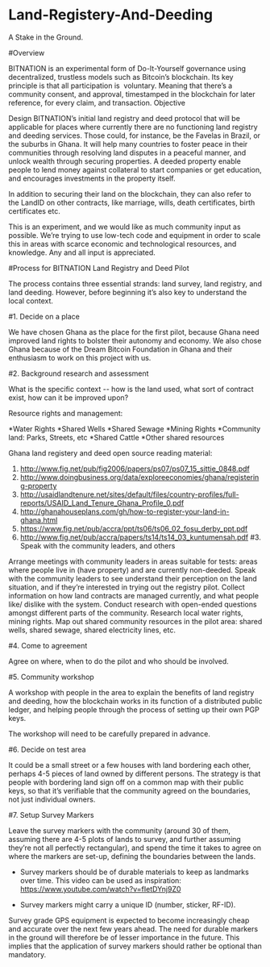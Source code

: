 Land-Registery-And-Deeding
==========================

A Stake in the Ground.



#Overview


BITNATION is an experimental form of Do-It-Yourself governance using decentralized, trustless models such as Bitcoin’s blockchain. Its key principle is that all participation is  voluntary. Meaning that there’s a community consent, and approval, timestamped in the blockchain for later reference, for every claim, and transaction.
Objective


Design BITNATION’s initial land registry and deed protocol that will be applicable for places where currently there are no functioning land registry and deeding services. Those could, for instance, be the Favelas in Brazil, or the suburbs in Ghana. It will help many countries to foster peace in their communities through resolving land disputes in a peaceful manner, and unlock wealth through securing properties. A deeded property enable people to lend money against collateral to start companies or get education, and encourages investments in the property itself.


In addition to securing their land on the blockchain, they can also refer to the LandID on other contracts, like marriage, wills, death certificates, birth certificates etc.


This is an experiment, and we would like as much community input as possible. We’re trying to use low-tech code and equipment in order to scale this in areas with scarce economic and technological resources, and knowledge. Any and all input is appreciated.


#Process for BITNATION Land Registry and Deed Pilot


The process contains three essential strands: land survey, land registry, and land deeding. However, before beginning it’s also key to understand the local context.

#1. Decide on a place

We have chosen Ghana as the place for the first pilot, because Ghana need improved land rights to bolster their autonomy and economy. We also chose Ghana because of the Dream Bitcoin Foundation in Ghana and their enthusiasm to work on this project with us. 

#2. Background research and assessment

What is the specific context -- how is the land used, what sort of contract exist, how can it be improved upon?

Resource rights and management:

*Water Rights
*Shared Wells
*Shared Sewage
*Mining Rights
*Community land: Parks, Streets, etc
*Shared Cattle
*Other shared resources

Ghana land registery and deed open source reading material:

1. http://www.fig.net/pub/fig2006/papers/ps07/ps07_15_sittie_0848.pdf
2. http://www.doingbusiness.org/data/exploreeconomies/ghana/registering-property
3. http://usaidlandtenure.net/sites/default/files/country-profiles/full-reports/USAID_Land_Tenure_Ghana_Profile_0.pdf
4. http://ghanahouseplans.com/gh/how-to-register-your-land-in-ghana.html
5. https://www.fig.net/pub/accra/ppt/ts06/ts06_02_fosu_derby_ppt.pdf
6. http://www.fig.net/pub/accra/papers/ts14/ts14_03_kuntumensah.pdf
#3. Speak with the community leaders, and others

Arrange meetings with community leaders in areas suitable for tests: areas where people live in (have property) and are currently non-deeded. Speak with the community leaders to see understand their perception on the land situation, and if they’re interested in trying out the registry pilot. 
Collect information on how land contracts are managed currently, and what people like/ dislike with the system. Conduct research with open-ended questions amongst different parts of the community. 
Research local water rights, mining rights. Map out shared community resources in the pilot area: shared wells, shared sewage, shared electricity lines, etc.

#4. Come to agreement

Agree on where, when to do the pilot and who should be involved.

#5. Community workshop

A workshop with people in the area to explain the benefits of land registry and deeding, how the blockchain works in its function of a distributed public ledger, and helping people through the process of setting up their own PGP keys.

The workshop will need to be carefully prepared in advance.

#6. Decide on test area

It could be a small street or a few houses with land bordering each other, perhaps 4-5 pieces of land owned by different persons. The strategy is that people with bordering land sign off on a common map with their public keys, so that it’s verifiable that the community agreed on the boundaries, not just individual owners.

#7. Setup Survey Markers

Leave the survey markers with the community (around 30 of them, assuming there are 4-5 plots of lands to survey, and further assuming they’re not all perfectly rectangular), and spend the time it takes to agree on where the markers are set-up, defining the boundaries between the lands. 

* Survey markers should be of durable materials to keep as landmarks over time. 
This video can be used as inspiration: https://www.youtube.com/watch?v=fIetDYnj9Z0

* Survey markers might carry a unique ID (number, sticker, RF-ID). 

Survey grade GPS equipment is expected to become increasingly cheap and accurate over the next few years ahead. The need for durable markers in the ground will therefore be of lesser importance in the future. This implies that the application of survey markers should rather be optional than mandatory.



